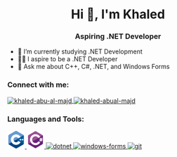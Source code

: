 <h1 align="center">Hi 👋, I'm Khaled</h1>  
<h3 align="center">Aspiring .NET Developer</h3>  

- 🌱 I’m currently studying .NET Development  
- 👨‍💻 I aspire to be a .NET Developer  
- 💬 Ask me about C++, C#, .NET, and Windows Forms  

<h3 align="left">Connect with me:</h3>  
<p align="left">  
  <a href="https://linkedin.com/in/khaled-abu-al-majd-427454326" target="blank">  
    <img align="center" src="https://raw.githubusercontent.com/rahuldkjain/github-profile-readme-generator/master/src/images/icons/Social/linked-in-alt.svg" alt="khaled-abu-al-majd" height="30" width="40" />  
  </a>  
  <a href="https://github.com/KhaledAbuAl-Majd" target="blank">  
    <img align="center" src="https://github.githubassets.com/images/modules/logos_page/GitHub-Mark.png" alt="khaled-abual-majd" height="30" width="30" />  
  </a>  
</p>  

<h3 align="left">Languages and Tools:</h3>  
<p align="left">   
  <a href="https://www.learncpp.com/" target="_blank" rel="noreferrer">  
    <img src="https://raw.githubusercontent.com/devicons/devicon/master/icons/cplusplus/cplusplus-original.svg" alt="cplusplus" width="40" height="40"/>   
  </a>   
  <a href="https://docs.microsoft.com/en-us/dotnet/csharp/" target="_blank" rel="noreferrer">  
    <img src="https://raw.githubusercontent.com/devicons/devicon/master/icons/csharp/csharp-original.svg" alt="csharp" width="40" height="40"/>   
  </a>  
  <a href="https://dotnet.microsoft.com/" target="_blank" rel="noreferrer">  
    <img src="https://dotnet.microsoft.com/static/favicon.ico" alt="dotnet" width="40" height="40"/>   
  </a>  
  <a href="https://learn.microsoft.com/en-us/dotnet/desktop/winforms/" target="_blank" rel="noreferrer">  
    <img src="https://upload.wikimedia.org/wikipedia/commons/8/81/Windows_Forms.png" alt="windows-forms" width="40" height="40"/>   
  </a>  
  <a href="https://git-scm.com/" target="_blank" rel="noreferrer">  
    <img src="https://www.vectorlogo.zone/logos/git-scm/git-scm-icon.svg" alt="git" width="40" height="40"/>   
  </a>  
</p>

